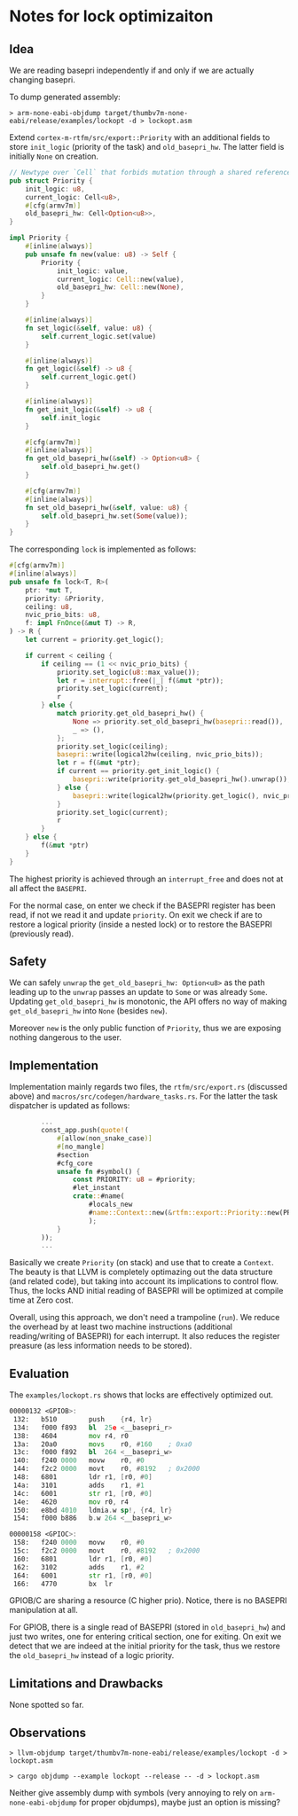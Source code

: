# Notes for lock optimizaiton

## Idea

We are reading basepri independently if and only if we are actually changing basepri.

To dump generated assembly:

``` shell
> arm-none-eabi-objdump target/thumbv7m-none-eabi/release/examples/lockopt -d > lockopt.asm
```

Extend `cortex-m-rtfm/src/export::Priority` with an additional fields to store `init_logic` (priority of the task) and `old_basepri_hw`. The latter field is initially `None` on creation.

``` Rust
// Newtype over `Cell` that forbids mutation through a shared reference
pub struct Priority {
    init_logic: u8,
    current_logic: Cell<u8>,
    #[cfg(armv7m)]
    old_basepri_hw: Cell<Option<u8>>,
}

impl Priority {
    #[inline(always)]
    pub unsafe fn new(value: u8) -> Self {
        Priority {
            init_logic: value,
            current_logic: Cell::new(value),
            old_basepri_hw: Cell::new(None),
        }
    }

    #[inline(always)]
    fn set_logic(&self, value: u8) {
        self.current_logic.set(value)
    }

    #[inline(always)]
    fn get_logic(&self) -> u8 {
        self.current_logic.get()
    }

    #[inline(always)]
    fn get_init_logic(&self) -> u8 {
        self.init_logic
    }

    #[cfg(armv7m)]
    #[inline(always)]
    fn get_old_basepri_hw(&self) -> Option<u8> {
        self.old_basepri_hw.get()
    }

    #[cfg(armv7m)]
    #[inline(always)]
    fn set_old_basepri_hw(&self, value: u8) {
        self.old_basepri_hw.set(Some(value));
    }
}
```

The corresponding `lock` is implemented as follows:

``` Rust
#[cfg(armv7m)]
#[inline(always)]
pub unsafe fn lock<T, R>(
    ptr: *mut T,
    priority: &Priority,
    ceiling: u8,
    nvic_prio_bits: u8,
    f: impl FnOnce(&mut T) -> R,
) -> R {
    let current = priority.get_logic();

    if current < ceiling {
        if ceiling == (1 << nvic_prio_bits) {
            priority.set_logic(u8::max_value());
            let r = interrupt::free(|_| f(&mut *ptr));
            priority.set_logic(current);
            r
        } else {
            match priority.get_old_basepri_hw() {
                None => priority.set_old_basepri_hw(basepri::read()),
                _ => (),
            };
            priority.set_logic(ceiling);
            basepri::write(logical2hw(ceiling, nvic_prio_bits));
            let r = f(&mut *ptr);
            if current == priority.get_init_logic() {
                basepri::write(priority.get_old_basepri_hw().unwrap());
            } else {
                basepri::write(logical2hw(priority.get_logic(), nvic_prio_bits));
            }
            priority.set_logic(current);
            r
        }
    } else {
        f(&mut *ptr)
    }
}
```

The highest priority is achieved through an `interrupt_free` and does not at all affect the `BASEPRI`.

For the normal case, on enter we check if the BASEPRI register has been read, if not we read it and update `priority`. On exit we check if are to restore a logical priority (inside a nested lock) or to restore the BASEPRI (previously read).  

## Safety

We can safely `unwrap` the `get_old_basepri_hw: Option<u8>` as the path leading up to the `unwrap` passes an update to `Some` or was already `Some`. Updating `get_old_basepri_hw` is monotonic, the API offers no way of making `get_old_basepri_hw` into `None` (besides `new`).

Moreover `new` is the only public function of `Priority`, thus we are exposing nothing dangerous to the user.

## Implementation

Implementation mainly regards two files, the `rtfm/src/export.rs` (discussed above) and `macros/src/codegen/hardware_tasks.rs`. For the latter the task dispatcher is updated as follows:

``` Rust
        ...
        const_app.push(quote!(
            #[allow(non_snake_case)]
            #[no_mangle]
            #section
            #cfg_core
            unsafe fn #symbol() {
                const PRIORITY: u8 = #priority;
                #let_instant
                crate::#name(
                    #locals_new
                    #name::Context::new(&rtfm::export::Priority::new(PRIORITY) #instant)
                    );
            }
        ));
        ...
```

Basically we create `Priority` (on stack) and use that to create a `Context`. The beauty is that LLVM is completely optimazing out the data structure (and related code), but taking into account its implications to control flow. Thus, the locks AND initial reading of BASEPRI will be optimized at compile time at Zero cost.

Overall, using this approach, we don't need a trampoline (`run`). We reduce the overhead by at least two machine instructions (additional reading/writing of BASEPRI) for each interrupt. It also reduces the register preasure (as less information needs to be stored).


## Evaluation

The `examples/lockopt.rs` shows that locks are effectively optimized out.

``` asm
00000132 <GPIOB>:
 132:	b510      	push	{r4, lr}
 134:	f000 f893 	bl	25e <__basepri_r>
 138:	4604      	mov	r4, r0
 13a:	20a0      	movs	r0, #160	; 0xa0
 13c:	f000 f892 	bl	264 <__basepri_w>
 140:	f240 0000 	movw	r0, #0
 144:	f2c2 0000 	movt	r0, #8192	; 0x2000
 148:	6801      	ldr	r1, [r0, #0]
 14a:	3101      	adds	r1, #1
 14c:	6001      	str	r1, [r0, #0]
 14e:	4620      	mov	r0, r4
 150:	e8bd 4010 	ldmia.w	sp!, {r4, lr}
 154:	f000 b886 	b.w	264 <__basepri_w>

00000158 <GPIOC>:
 158:	f240 0000 	movw	r0, #0
 15c:	f2c2 0000 	movt	r0, #8192	; 0x2000
 160:	6801      	ldr	r1, [r0, #0]
 162:	3102      	adds	r1, #2
 164:	6001      	str	r1, [r0, #0]
 166:	4770      	bx	lr
```

GPIOB/C are sharing a resource (C higher prio). Notice, there is no BASEPRI manipulation at all.

For GPIOB, there is a single read of BASEPRI (stored in `old_basepri_hw`) and just two writes, one for entering critical section, one for exiting. On exit we detect that we are indeed at the initial priority for the task, thus we restore the `old_basepri_hw` instead of a logic priority.

## Limitations and Drawbacks

None spotted so far.

## Observations

``` shell
> llvm-objdump target/thumbv7m-none-eabi/release/examples/lockopt -d > lockopt.asm

> cargo objdump --example lockopt --release -- -d > lockopt.asm
```

Neither give assembly dump with symbols (very annoying to rely on `arm-none-eabi-objdump` for proper objdumps), maybe just an option is missing?
